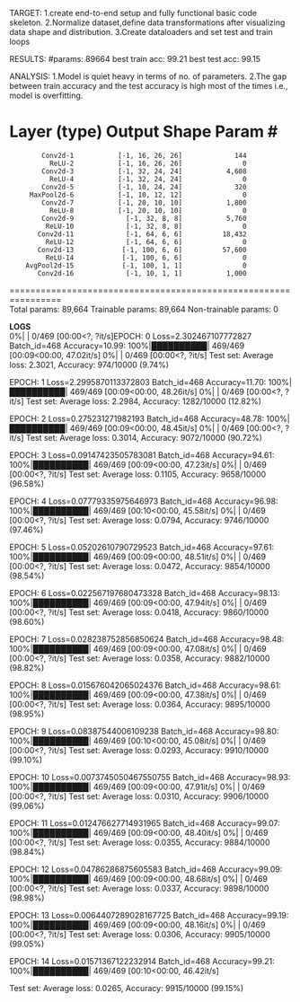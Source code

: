 TARGET:
1.create end-to-end setup and fully functional basic code skeleton.
2.Normalize dataset,define data transformations after visualizing data shape and distribution.
3.Create dataloaders and set test and train loops

RESULTS:
#params: 89664
best train acc: 99.21
best test acc: 99.15

ANALYSIS:
1.Model is quiet heavy in terms of no. of parameters.
2.The gap between train accuracy and the test accuracy is high most of the times i.e., model is overfitting.
  
 Layer (type)               Output Shape         Param #
================================================================
            Conv2d-1           [-1, 16, 26, 26]             144
              ReLU-2           [-1, 16, 26, 26]               0
            Conv2d-3           [-1, 32, 24, 24]           4,608
              ReLU-4           [-1, 32, 24, 24]               0
            Conv2d-5           [-1, 10, 24, 24]             320
         MaxPool2d-6           [-1, 10, 12, 12]               0
            Conv2d-7           [-1, 20, 10, 10]           1,800
              ReLU-8           [-1, 20, 10, 10]               0
            Conv2d-9             [-1, 32, 8, 8]           5,760
             ReLU-10             [-1, 32, 8, 8]               0
           Conv2d-11             [-1, 64, 6, 6]          18,432
             ReLU-12             [-1, 64, 6, 6]               0
           Conv2d-13            [-1, 100, 6, 6]          57,600
             ReLU-14            [-1, 100, 6, 6]               0
        AvgPool2d-15            [-1, 100, 1, 1]               0
           Conv2d-16             [-1, 10, 1, 1]           1,000
================================================================  
Total params: 89,664
Trainable params: 89,664
Non-trainable params: 0

**LOGS**  
  0%|          | 0/469 [00:00<?, ?it/s]EPOCH: 0
Loss=2.302467107772827 Batch_id=468 Accuracy=10.99: 100%|██████████| 469/469 [00:09<00:00, 47.02it/s]
  0%|          | 0/469 [00:00<?, ?it/s]
Test set: Average loss: 2.3021, Accuracy: 974/10000 (9.74%)

EPOCH: 1
Loss=2.2995870113372803 Batch_id=468 Accuracy=11.70: 100%|██████████| 469/469 [00:09<00:00, 48.26it/s]
  0%|          | 0/469 [00:00<?, ?it/s]
Test set: Average loss: 2.2984, Accuracy: 1282/10000 (12.82%)

EPOCH: 2
Loss=0.275231271982193 Batch_id=468 Accuracy=48.78: 100%|██████████| 469/469 [00:09<00:00, 48.45it/s]
  0%|          | 0/469 [00:00<?, ?it/s]
Test set: Average loss: 0.3014, Accuracy: 9072/10000 (90.72%)

EPOCH: 3
Loss=0.09147423505783081 Batch_id=468 Accuracy=94.61: 100%|██████████| 469/469 [00:09<00:00, 47.23it/s]
  0%|          | 0/469 [00:00<?, ?it/s]
Test set: Average loss: 0.1105, Accuracy: 9658/10000 (96.58%)

EPOCH: 4
Loss=0.07779335975646973 Batch_id=468 Accuracy=96.98: 100%|██████████| 469/469 [00:10<00:00, 45.58it/s]
  0%|          | 0/469 [00:00<?, ?it/s]
Test set: Average loss: 0.0794, Accuracy: 9746/10000 (97.46%)

EPOCH: 5
Loss=0.05202610790729523 Batch_id=468 Accuracy=97.61: 100%|██████████| 469/469 [00:09<00:00, 48.51it/s]
  0%|          | 0/469 [00:00<?, ?it/s]
Test set: Average loss: 0.0472, Accuracy: 9854/10000 (98.54%)

EPOCH: 6
Loss=0.022567197680473328 Batch_id=468 Accuracy=98.13: 100%|██████████| 469/469 [00:09<00:00, 47.94it/s]
  0%|          | 0/469 [00:00<?, ?it/s]
Test set: Average loss: 0.0418, Accuracy: 9860/10000 (98.60%)

EPOCH: 7
Loss=0.028238752856850624 Batch_id=468 Accuracy=98.48: 100%|██████████| 469/469 [00:09<00:00, 47.08it/s]
  0%|          | 0/469 [00:00<?, ?it/s]
Test set: Average loss: 0.0358, Accuracy: 9882/10000 (98.82%)

EPOCH: 8
Loss=0.015676042065024376 Batch_id=468 Accuracy=98.61: 100%|██████████| 469/469 [00:09<00:00, 47.38it/s]
  0%|          | 0/469 [00:00<?, ?it/s]
Test set: Average loss: 0.0364, Accuracy: 9895/10000 (98.95%)

EPOCH: 9
Loss=0.08387544006109238 Batch_id=468 Accuracy=98.80: 100%|██████████| 469/469 [00:10<00:00, 45.08it/s]
  0%|          | 0/469 [00:00<?, ?it/s]
Test set: Average loss: 0.0293, Accuracy: 9910/10000 (99.10%)

EPOCH: 10
Loss=0.0073745050467550755 Batch_id=468 Accuracy=98.93: 100%|██████████| 469/469 [00:09<00:00, 47.91it/s]
  0%|          | 0/469 [00:00<?, ?it/s]
Test set: Average loss: 0.0310, Accuracy: 9906/10000 (99.06%)

EPOCH: 11
Loss=0.012476627714931965 Batch_id=468 Accuracy=99.07: 100%|██████████| 469/469 [00:09<00:00, 48.40it/s]
  0%|          | 0/469 [00:00<?, ?it/s]
Test set: Average loss: 0.0355, Accuracy: 9884/10000 (98.84%)

EPOCH: 12
Loss=0.04786286875605583 Batch_id=468 Accuracy=99.09: 100%|██████████| 469/469 [00:09<00:00, 48.68it/s]
  0%|          | 0/469 [00:00<?, ?it/s]
Test set: Average loss: 0.0337, Accuracy: 9898/10000 (98.98%)

EPOCH: 13
Loss=0.0064407289028167725 Batch_id=468 Accuracy=99.19: 100%|██████████| 469/469 [00:09<00:00, 48.16it/s]
  0%|          | 0/469 [00:00<?, ?it/s]
Test set: Average loss: 0.0306, Accuracy: 9905/10000 (99.05%)

EPOCH: 14
Loss=0.01571367122232914 Batch_id=468 Accuracy=99.21: 100%|██████████| 469/469 [00:10<00:00, 46.42it/s]

Test set: Average loss: 0.0265, Accuracy: 9915/10000 (99.15%)
